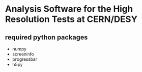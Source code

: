 # Analysis Software for the High Resolution Tests at CERN/DESY

## required python packages
- numpy
- screeninfo
- progressbar
- h5py